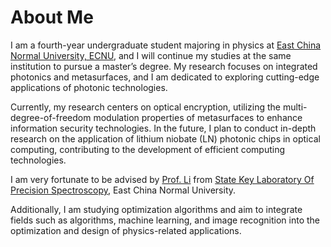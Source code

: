 About Me
======
I am a fourth-year undergraduate student majoring in physics at [East China Normal University, ECNU](https://www.ecnu.edu.cn/), and I will continue my studies at the same institution to pursue a master’s degree. My research focuses on integrated photonics and metasurfaces, and I am dedicated to exploring cutting-edge applications of photonic technologies. 

Currently, my research centers on optical encryption, utilizing the multi-degree-of-freedom modulation properties of metasurfaces to enhance information security technologies. In the future, I plan to conduct in-depth research on the application of lithium niobate (LN) photonic chips in optical computing, contributing to the development of efficient computing technologies.

I am very fortunate to be advised by [Prof. Li](https://faculty.ecnu.edu.cn/_s29/ll2/main.psp) from [State Key Laboratory Of Precision Spectroscopy](http://www.lps.ecnu.edu.cn/), East China Normal University.

Additionally, I am studying optimization algorithms and aim to integrate fields such as algorithms, machine learning, and image recognition into the optimization and design of physics-related applications.
